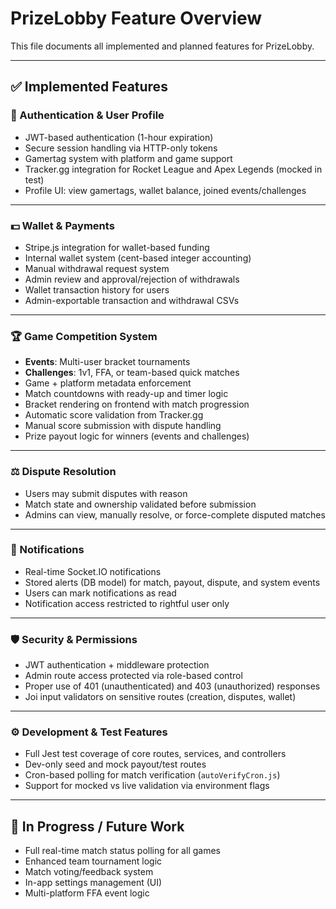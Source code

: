 # PrizeLobby Feature Overview

This file documents all implemented and planned features for PrizeLobby.

---

## ✅ Implemented Features

### 👤 Authentication & User Profile
- JWT-based authentication (1-hour expiration)
- Secure session handling via HTTP-only tokens
- Gamertag system with platform and game support
- Tracker.gg integration for Rocket League and Apex Legends (mocked in test)
- Profile UI: view gamertags, wallet balance, joined events/challenges

---

### 💵 Wallet & Payments
- Stripe.js integration for wallet-based funding
- Internal wallet system (cent-based integer accounting)
- Manual withdrawal request system
- Admin review and approval/rejection of withdrawals
- Wallet transaction history for users
- Admin-exportable transaction and withdrawal CSVs

---

### 🏆 Game Competition System
- **Events**: Multi-user bracket tournaments
- **Challenges**: 1v1, FFA, or team-based quick matches
- Game + platform metadata enforcement
- Match countdowns with ready-up and timer logic
- Bracket rendering on frontend with match progression
- Automatic score validation from Tracker.gg
- Manual score submission with dispute handling
- Prize payout logic for winners (events and challenges)

---

### ⚖ Dispute Resolution
- Users may submit disputes with reason
- Match state and ownership validated before submission
- Admins can view, manually resolve, or force-complete disputed matches

---

### 🔔 Notifications
- Real-time Socket.IO notifications
- Stored alerts (DB model) for match, payout, dispute, and system events
- Users can mark notifications as read
- Notification access restricted to rightful user only

---

### 🛡 Security & Permissions
- JWT authentication + middleware protection
- Admin route access protected via role-based control
- Proper use of 401 (unauthenticated) and 403 (unauthorized) responses
- Joi input validators on sensitive routes (creation, disputes, wallet)

---

### ⚙ Development & Test Features
- Full Jest test coverage of core routes, services, and controllers
- Dev-only seed and mock payout/test routes
- Cron-based polling for match verification (`autoVerifyCron.js`)
- Support for mocked vs live validation via environment flags

---

## 🔄 In Progress / Future Work
- Full real-time match status polling for all games
- Enhanced team tournament logic
- Match voting/feedback system
- In-app settings management (UI)
- Multi-platform FFA event logic
